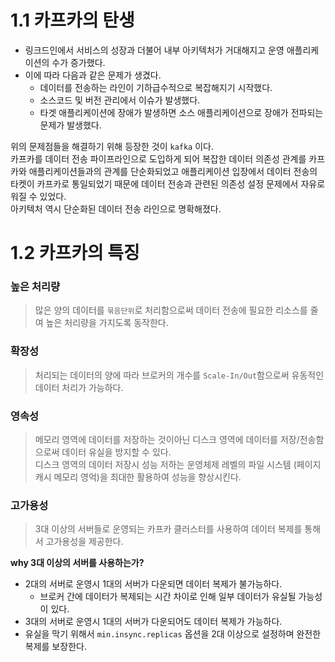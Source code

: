# 1.1 카프카의 탄생
- 링크드인에서 서비스의 성장과 더불어 내부 아키텍처가 거대해지고 운영 애플리케이션의 수가 증가했다.
- 이에 따라 다음과 같은 문제가 생겼다.
  - 데이터를 전송하는 라인이 기하급수적으로 복잡해지기 시작했다.
  - 소스코드 및 버전 관리에서 이슈가 발생했다.
  - 타겟 애플리케이션에 장애가 발생하면 소스 애플리케이션으로 장애가 전파되는 문제가 발생했다.

위의 문제점들을 해결하기 위해 등장한 것이 `kafka` 이다.<br>
카프카를 데이터 전송 파이프라인으로 도입하게 되어 복잡한 데이터 의존성 관계를 카프카와 애플리케이션들과의 관계를 단순화되었고 애플리케이션 입장에서 데이터 전송의 타켓이 카프카로 통일되었기 때문에 데이터 전송과 관련된 의존성 설정 문제에서 자유로워질 수 있었다.<br>
아키텍처 역시 단순화된 데이터 전송 라인으로 명확해졌다.

# 1.2 카프카의 특징

### 높은 처리량
> 많은 양의 데이터를 `묶음단위`로 처리함으로써 데이터 전송에 필요한 리소스를 줄여 높은 처리량을 가지도록 동작한다.

### 확장성
> 처리되는 데이터의 양에 따라 브로커의 개수를 `Scale-In/Out`함으로써 유동적인 데이터 처리가 가능하다. 

### 영속성
> 메모리 영역에 데이터를 저장하는 것이아닌 디스크 영역에 데이터를 저장/전송함으로써 데이터 유실을 방지할 수 있다. <br>
> 디스크 영역의 데이터 저장시 성능 저하는 운영체제 레벨의 파일 시스템 (페이지 캐시 메모리 영억)을 최대한 활용하여 성능을 향상시킨다.

### 고가용성
> 3대 이상의 서버들로 운영되는 카프카 클러스터를 사용하여 데이터 복제를 통해서 고가용성을 제공한다.

**why 3대 이상의 서버를 사용하는가?**
- 2대의 서버로 운영시 1대의 서버가 다운되면 데이터 복제가 불가능하다.
  - 브로커 간에 데이터가 복제되는 시간 차이로 인해 일부 데이터가 유실될 가능성이 있다.
- 3대의 서버로 운영시 1대의 서버가 다운되어도 데이터 복제가 가능하다.
- 유실을 막기 위해서 `min.insync.replicas` 옵션을 2대 이상으로 설정하며 완전한 복제를 보장한다.
